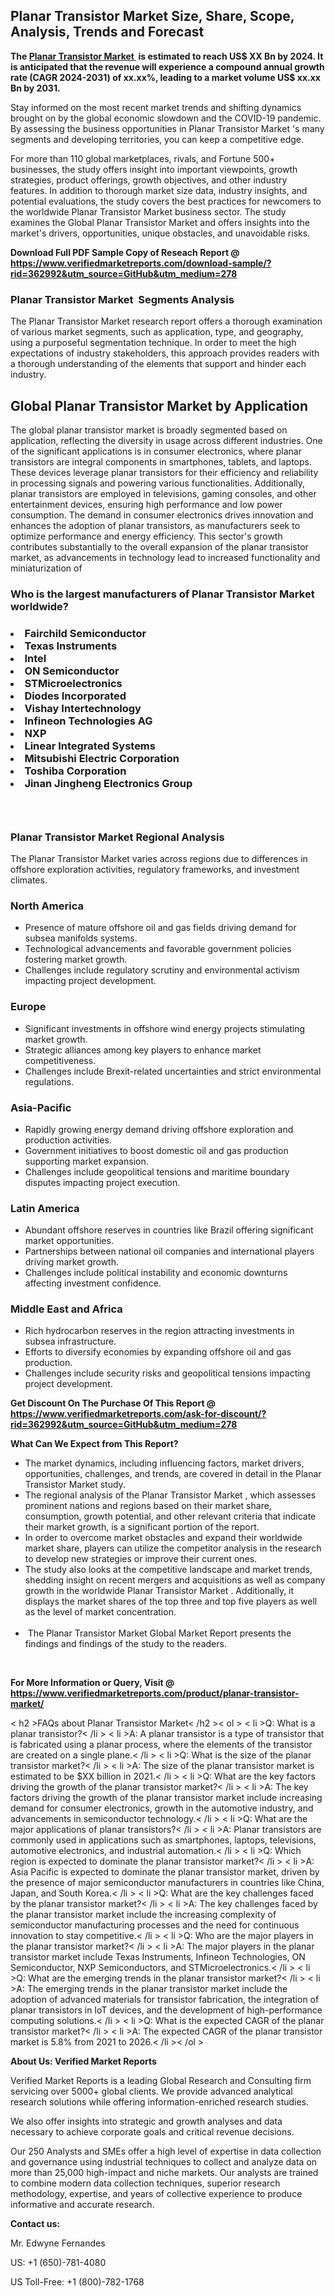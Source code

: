 <h2><strong>Planar Transistor Market Size, Share, Scope, Analysis, Trends and Forecast</strong></h2><p><strong>The&nbsp;<a href="https://www.verifiedmarketreports.com/download-sample/?rid=362992&utm_source=GitHub&utm_medium=278" target="_blank">Planar Transistor Market </a>&nbsp;is estimated to reach US$ XX Bn by 2024. It is anticipated that the revenue will experience a compound annual growth rate (CAGR 2024-2031) of xx.xx%, leading to a market volume US$ xx.xx Bn by 2031.</strong></p><p>Stay informed on the most recent market trends and shifting dynamics brought on by the global economic slowdown and the COVID-19 pandemic. By assessing the business opportunities in Planar Transistor Market 's many segments and developing territories, you can keep a competitive edge.</p><p>For more than 110 global marketplaces, rivals, and Fortune 500+ businesses, the study offers insight into important viewpoints, growth strategies, product offerings, growth objectives, and other industry features. In addition to thorough market size data, industry insights, and potential evaluations, the study covers the best practices for newcomers to the worldwide Planar Transistor Market business sector. The study examines the Global Planar Transistor Market and offers insights into the market's drivers, opportunities, unique obstacles, and unavoidable risks.</p><p id="" class=""><strong>Download Full PDF Sample Copy of Reseach Report @ <a href="https://www.verifiedmarketreports.com/download-sample/?rid=362992&utm_source=GitHub&utm_medium=278" target="_blank">https://www.verifiedmarketreports.com/download-sample/?rid=362992&utm_source=GitHub&utm_medium=278</a></strong></p><h3>Planar Transistor Market &nbsp;Segments Analysis</h3><p>The Planar Transistor Market research report offers a thorough examination of various market segments, such as application, type, and geography, using a purposeful segmentation technique. In order to meet the high expectations of industry stakeholders, this approach provides readers with a thorough understanding of the elements that support and hinder each industry.<br /> <h2>Global Planar Transistor Market by Application</h2><p>The global planar transistor market is broadly segmented based on application, reflecting the diversity in usage across different industries. One of the significant applications is in consumer electronics, where planar transistors are integral components in smartphones, tablets, and laptops. These devices leverage planar transistors for their efficiency and reliability in processing signals and powering various functionalities. Additionally, planar transistors are employed in televisions, gaming consoles, and other entertainment devices, ensuring high performance and low power consumption. The demand in consumer electronics drives innovation and enhances the adoption of planar transistors, as manufacturers seek to optimize performance and energy efficiency. This sector's growth contributes substantially to the overall expansion of the planar transistor market, as advancements in technology lead to increased functionality and miniaturization of</p><h3 id="" class="">Who is the largest manufacturers of&nbsp;Planar Transistor Market worldwide?</h3><h3 class=""></Li><Li>Fairchild Semiconductor</Li><Li> Texas Instruments</Li><Li> Intel</Li><Li> ON Semiconductor</Li><Li> STMicroelectronics</Li><Li> Diodes Incorporated</Li><Li> Vishay Intertechnology</Li><Li> Infineon Technologies AG</Li><Li> NXP</Li><Li> Linear Integrated Systems</Li><Li> Mitsubishi Electric Corporation</Li><Li> Toshiba Corporation</Li><Li> Jinan Jingheng Electronics Group</h3><h3 id="" class="">&nbsp;</h3><h3 id="" class="">Planar Transistor Market Regional Analysis</h3><p id="" class="">The Planar Transistor Market varies across regions due to differences in offshore exploration activities, regulatory frameworks, and investment climates.</p><h3 id="" class="">North America</h3><ul><li>Presence of mature offshore oil and gas fields driving demand for subsea manifolds systems.</li><li>Technological advancements and favorable government policies fostering market growth.</li><li>Challenges include regulatory scrutiny and environmental activism impacting project development.</li></ul><h3 id="" class="">Europe</h3><ul><li>Significant investments in offshore wind energy projects stimulating market growth.</li><li>Strategic alliances among key players to enhance market competitiveness.</li><li>Challenges include Brexit-related uncertainties and strict environmental regulations.</li></ul><h3 id="" class="">Asia-Pacific</h3><ul><li>Rapidly growing energy demand driving offshore exploration and production activities.</li><li>Government initiatives to boost domestic oil and gas production supporting market expansion.</li><li>Challenges include geopolitical tensions and maritime boundary disputes impacting project execution.</li></ul><h3 id="" class="">Latin America</h3><ul><li>Abundant offshore reserves in countries like Brazil offering significant market opportunities.</li><li>Partnerships between national oil companies and international players driving market growth.</li><li>Challenges include political instability and economic downturns affecting investment confidence.</li></ul><h3 id="" class="">Middle East and Africa</h3><ul><li>Rich hydrocarbon reserves in the region attracting investments in subsea infrastructure.</li><li>Efforts to diversify economies by expanding offshore oil and gas production.</li><li>Challenges include security risks and geopolitical tensions impacting project development.</li></ul><p id="" class=""><strong>Get Discount On The Purchase Of This Report @ <a href="https://www.verifiedmarketreports.com/ask-for-discount/?rid=362992&utm_source=GitHub&utm_medium=278" target="_blank">https://www.verifiedmarketreports.com/ask-for-discount/?rid=362992&utm_source=GitHub&utm_medium=278</a></strong></p><p><strong>What Can We Expect from This Report?</strong></p><ul><li>The market dynamics, including influencing factors, market drivers, opportunities, challenges, and trends, are covered in detail in the Planar Transistor Market study.<br /> </li><li>The regional analysis of the Planar Transistor Market , which assesses prominent nations and regions based on their market share, consumption, growth potential, and other relevant criteria that indicate their market growth, is a significant portion of the report.<br /> </li><li>In order to overcome market obstacles and expand their worldwide market share, players can utilize the competitor analysis in the research to develop new strategies or improve their current ones.<br /> </li><li>The study also looks at the competitive landscape and market trends, shedding insight on recent mergers and acquisitions as well as company growth in the worldwide Planar Transistor Market . Additionally, it displays the market shares of the top three and top five players as well as the level of market concentration.<br /><br /></li><li>&nbsp;The Planar Transistor Market Global Market Report presents the findings and findings of the study to the readers.</li></ul><p id="" class="">&nbsp;</p><p id="" class=""><strong>For More Information or Query, Visit @ <a href="https://www.verifiedmarketreports.com/product/planar-transistor-market/" target="_blank">https://www.verifiedmarketreports.com/product/planar-transistor-market/</a></strong></p>< h2 >FAQs about Planar Transistor Market< /h2 >< ol > < li >Q: What is a planar transistor?< /li > < li >A: A planar transistor is a type of transistor that is fabricated using a planar process, where the elements of the transistor are created on a single plane.< /li > < li >Q: What is the size of the planar transistor market?< /li > < li >A: The size of the planar transistor market is estimated to be $XX billion in 2021.< /li > < li >Q: What are the key factors driving the growth of the planar transistor market?< /li > < li >A: The key factors driving the growth of the planar transistor market include increasing demand for consumer electronics, growth in the automotive industry, and advancements in semiconductor technology.< /li > < li >Q: What are the major applications of planar transistors?< /li > < li >A: Planar transistors are commonly used in applications such as smartphones, laptops, televisions, automotive electronics, and industrial automation.< /li > < li >Q: Which region is expected to dominate the planar transistor market?< /li > < li >A: Asia Pacific is expected to dominate the planar transistor market, driven by the presence of major semiconductor manufacturers in countries like China, Japan, and South Korea.< /li > < li >Q: What are the key challenges faced by the planar transistor market?< /li > < li >A: The key challenges faced by the planar transistor market include the increasing complexity of semiconductor manufacturing processes and the need for continuous innovation to stay competitive.< /li > < li >Q: Who are the major players in the planar transistor market?< /li > < li >A: The major players in the planar transistor market include Texas Instruments, Infineon Technologies, ON Semiconductor, NXP Semiconductors, and STMicroelectronics.< /li > < li >Q: What are the emerging trends in the planar transistor market?< /li > < li >A: The emerging trends in the planar transistor market include the adoption of advanced materials for transistor fabrication, the integration of planar transistors in IoT devices, and the development of high-performance computing solutions.< /li > < li >Q: What is the expected CAGR of the planar transistor market?< /li > < li >A: The expected CAGR of the planar transistor market is 5.8% from 2021 to 2026.< /li >< /ol ><p id="" class=""><strong>About Us: Verified Market Reports</strong></p><p id="" class="">Verified Market Reports is a leading Global Research and Consulting firm servicing over 5000+ global clients. We provide advanced analytical research solutions while offering information-enriched research studies.</p><p id="" class="">We also offer insights into strategic and growth analyses and data necessary to achieve corporate goals and critical revenue decisions.</p><p id="" class="">Our 250 Analysts and SMEs offer a high level of expertise in data collection and governance using industrial techniques to collect and analyze data on more than 25,000 high-impact and niche markets. Our analysts are trained to combine modern data collection techniques, superior research methodology, expertise, and years of collective experience to produce informative and accurate research.</p><p id="" class=""><strong>Contact us:</strong></p><p id="" class="">Mr. Edwyne Fernandes</p><p id="" class="">US: +1 (650)-781-4080</p><p id="" class="">US Toll-Free: +1 (800)-782-1768</p>
